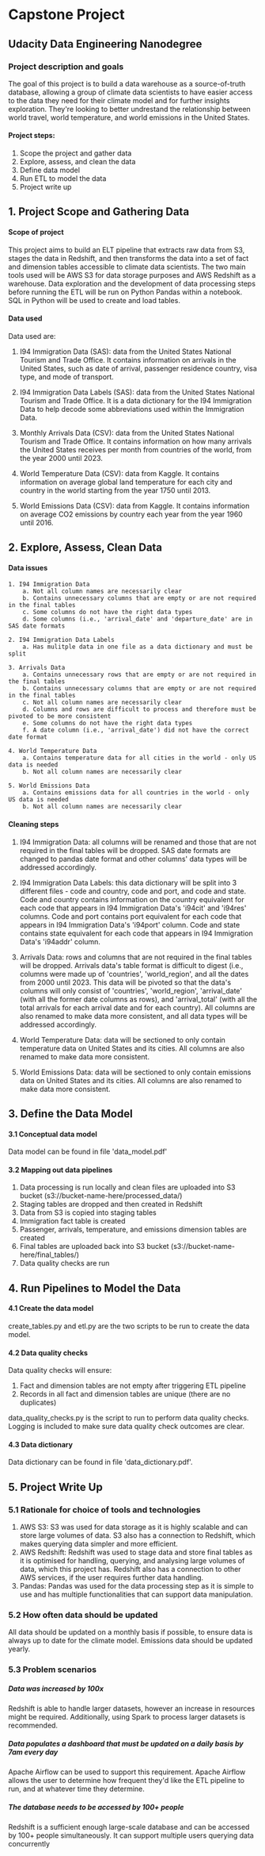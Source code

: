 # Capstone Project
## Udacity Data Engineering Nanodegree
### Project description and goals
The goal of this project is to build a data warehouse as a source-of-truth database, allowing a group of climate data scientists to have easier access to the data they need for their climate model and for further insights exploration. They're looking to better undrestand the relationship between world travel, world temperature, and world emissions in the United States.

#### Project steps:
1. Scope the project and gather data
2. Explore, assess, and clean the data
3. Define data model
4. Run ETL to model the data
5. Project write up

## 1. Project Scope and Gathering Data
#### Scope of project
This project aims to build an ELT pipeline that extracts raw data from S3, stages the data in Redshift, and then transforms the data into a set of fact and dimension tables accessible to climate data scientists. The two main tools used will be AWS S3 for data storage purposes and AWS Redshift as a warehouse. Data exploration and the development of data processing steps before running the ETL will be run on Python Pandas within a notebook. SQL in Python will be used to create and load tables.

#### Data used
Data used are:
1. I94 Immigration Data (SAS): data from the United States National Tourism and Trade Office. It contains information on arrivals in the United States, such as date of arrival, passenger residence country, visa type, and mode of transport.

2. I94 Immigration Data Labels (SAS): data from the United States National Tourism and Trade Office. It is a data dictionary for the I94 Immigration Data to help decode some abbreviations used within the Immigration Data.

3. Monthly Arrivals Data (CSV): data from the United States National Tourism and Trade Office. It contains information on how many arrivals the United States receives per month from countries of the world, from the year 2000 until 2023.

4. World Temperature Data (CSV): data from Kaggle. It contains information on average global land temperature for each city and country in the world starting from the year 1750 until 2013.

5. World Emissions Data (CSV): data from Kaggle. It contains information on average CO2 emissions by country each year from the year 1960 until 2016.

## 2. Explore, Assess, Clean Data
#### Data issues
    1. I94 Immigration Data
        a. Not all column names are necessarily clear 
        b. Contains unnecessary columns that are empty or are not required in the final tables
        c. Some columns do not have the right data types
        d. Some columns (i.e., 'arrival_date' and 'departure_date' are in SAS date formats
    
    2. I94 Immigration Data Labels
        a. Has mulitple data in one file as a data dictionary and must be split
        
    3. Arrivals Data
        a. Contains unnecessary rows that are empty or are not required in the final tables
        b. Contains unnecessary columns that are empty or are not required in the final tables
        c. Not all column names are necessarily clear
        d. Columns and rows are difficult to process and therefore must be pivoted to be more consistent
        e. Some columns do not have the right data types
        f. A date column (i.e., 'arrival_date') did not have the correct date format
    
    4. World Temperature Data
        a. Contains temperature data for all cities in the world - only US data is needed
        b. Not all column names are necessarily clear
        
    5. World Emissions Data
        a. Contains emissions data for all countries in the world - only US data is needed
        b. Not all column names are necessarily clear
        

#### Cleaning steps
1. I94 Immigration Data: all columns will be renamed and those that are not required in the final tables will be dropped. SAS date formats are changed to pandas date format and other columns' data types will be addressed accordingly.
    
2. I94 Immigration Data Labels: this data dictionary will be split into 3 different files - code and country, code and port, and code and state. Code and country contains information on the country equivalent for each code that appears in I94 Immigration Data's 'i94cit' and 'i94res' columns. Code and port contains port equivalent for each code that appears in I94 Immigration Data's 'i94port' column. Code and state contains state equivalent for each code that appears in I94 Immigration Data's 'i94addr' column.
    
3. Arrivals Data: rows and columns that are not required in the final tables will be dropped. Arrivals data's table format is difficult to digest (i.e., columns were made up of 'countries', 'world_region', and all the dates from 2000 until 2023. This data will be pivoted so that the data's columns will only consist of 'countries', 'world_region', 'arrival_date' (with all the former date columns as rows), and 'arrival_total' (with all the total arrivals for each arrival date and for each country). All columns are also renamed to make data more consistent, and all data types will be addressed accordingly.
    
4. World Temperature Data: data will be sectioned to only contain temperature data on United States and its cities. All columns are also renamed to make data more consistent.
    
5. World Emissions Data: data will be sectioned to only contain emissions data on United States and its cities. All columns are also renamed to make data more consistent.

## 3. Define the Data Model
#### 3.1 Conceptual data model
Data model can be found in file 'data_model.pdf'

#### 3.2 Mapping out data pipelines
1. Data processing is run locally and clean files are uploaded into S3 bucket (s3://bucket-name-here/processed_data/)
2. Staging tables are dropped and then created in Redshift
3. Data from S3 is copied into staging tables
4. Immigration fact table is created
5. Passenger, arrivals, temperature, and emissions dimension tables are created
6. Final tables are uploaded back into S3 bucket (s3://bucket-name-here/final_tables/)
7. Data quality checks are run

## 4. Run Pipelines to Model the Data
#### 4.1 Create the data model
create_tables.py and etl.py are the two scripts to be run to create the data model.
#### 4.2 Data quality checks
Data quality checks will ensure:
1. Fact and dimension tables are not empty after triggering ETL pipeline
2. Records in all fact and dimension tables are unique (there are no duplicates)

data_quality_checks.py is the script to run to perform data quality checks. Logging is included to make sure data quality check outcomes are clear.
#### 4.3 Data dictionary
Data dictionary can be found in file 'data_dictionary.pdf'.

## 5. Project Write Up
### 5.1 Rationale for choice of tools and technologies
1. AWS S3: S3 was used for data storage as it is highly scalable and can store large volumes of data. S3 also has a connection to Redshift, which makes querying data simpler and more efficient.
2. AWS Redshift: Redshift was used to stage data and store final tables as it is optimised for handling, querying, and analysing large volumes of data, which this project has. Redshift also has a connection to other AWS services, if the user requires further data handling.
3. Pandas: Pandas was used for the data processing step as it is simple to use and has multiple functionalities that can support data manipulation.
### 5.2 How often data should be updated
All data should be updated on a monthly basis if possible, to ensure data is always up to date for the climate model. Emissions data should be updated yearly. 
### 5.3 Problem scenarios
##### Data was increased by 100x
Redshift is able to handle larger datasets, however an increase in resources might be required. Additionally, using Spark to process larger datasets is recommended.
##### Data populates a dashboard that must be updated on a daily basis by 7am every day
Apache Airflow can be used to support this requirement. Apache Airflow allows the user to determine how frequent they'd like the ETL pipeline to run, and at whatever time they determine.
##### The database needs to be accessed by 100+ people
Redshift is a sufficient enough large-scale database and can be accessed by 100+ people simultaneously. It can support multiple users querying data concurrently

